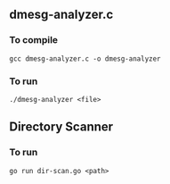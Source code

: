 ## dmesg-analyzer.c

### To compile
`gcc dmesg-analyzer.c -o dmesg-analyzer`

### To run
`./dmesg-analyzer <file>`

## Directory Scanner

### To run
`go run dir-scan.go <path>`
